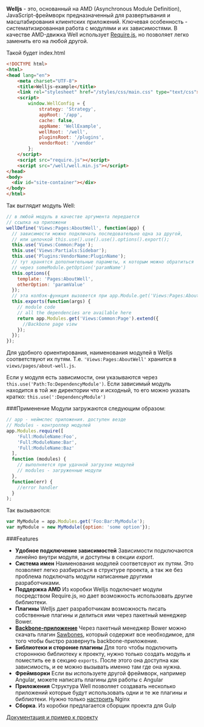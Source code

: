 __Welljs__ - это, основанный на AMD (Asynchronous Module Definition), JavaScript-фреймворк предназначенный для развертывания и масштабирования клиентских приложений. Ключевая особенность - систематизированная работа с модулями и их зависимостями. В качестве AMD-движка Well использует [Require.js](http://requirejs.org/), но позволяет легко заменить его на любой другой.


Такой будет index.html
```html
<!DOCTYPE html>
<html>
<head lang="en">
	<meta charset="UTF-8">
	<title>Welljs-example</title>
    <link rel="stylesheet" href="/styles/css/main.css" type="text/css">
	<script>
		window.WellConfig = {
			strategy: 'Strategy',
			appRoot: '/app',
			cache: false,
			appName: 'WellExample',
			wellRoot: '/well',
			pluginsRoot: '/plugins',
			vendorRoot: '/vendor'
		};
	</script>
    <script src="require.js"></script>
    <script src="/well/well.min.js"></script>
</head>
<body>
  <div id="site-container"></div>
</body>
</html>
```


Так выглядит модуль  Well:

```JavaScript
// в любой модуль в качестве аргумента передается
// ссылка на приложени
wellDefine('Views:Pages:AboutWell', function(app) {
  // зависимости можно подключать последовательно одна за другой, 
  // или цепочкой this.use().use().use().options().export();
  this.use('Views:Common:Page');
  this.use('Views:Partials:Sidebar');
  this.use('Plugins:VendorName:PluginName');
  // тут хранятся дополнительные параметы, к которым можно обратиться 
  // через someModule.getOption('paramName')
  this.options({
    template: 'Pages:AboutWell',
    otherOption: 'paramValue'
  });
  // эта колбэк-функция вызовется при app.Module.get('Views:Pages:AboutWell');
  this.exports(function(args) {
    // module code
    // all the dependencies are available here
    return app.Modules.get('Views:Common:Page').extend({
      //Backbone page view
    });
  });
});
```
Для удобного ориентирования, наименования модулей в Welljs соответствуют их путям. Т.е. `'Views:Pages:AboutWell'` хранится в `views/pages/about-well.js`. 


Если у модуля есть зависимости, они указываются через `this.use('Path:To:DependencyModule')`. Если зависимый модуль находится в той же директории что и исходный, то его можно указать кратко: `this.use(':DependencyModule')` 

###Применение
Модули загружаются следующим образом:
```javascript
// app - неймспес приложения. доступен везде
// Modules - контроллер модулей
app.Modules.require([
    'Full:ModuleName:Foo', 
    'Full:ModuleName:Bar', 
    'Full:ModuleName:Baz'
  ],
  function (modules) {
    // выполняется при удачной загрузке модулей
    // modules - загруженные модули
  },
  function(err) {
    //error handler
  }
);
```

Так вызываются:
```javascript
var MyModule = app.Modules.get('Foo:Bar:MyModule');
var myModule = new MyModule({option: 'some option'});
```

###Features
* __Удобное подключение зависимостей__ Зависимости подключаются линейно внутри модуля, и доступны в секции *export*. 
* __Система имен__ Наименования модулей соответсвуют их путям. Это позволяет легко разбираться в структуре проекта, а так же без проблема подключать модули написанные другими разработчиками.
* __Поддержка AMD__ Из коробки Welljs подключает модули посредством Require.js, но дает возможность использовать другие библиотеки.
* __Плагины__ Welljs дает разработчикам возможность писать собственные плагины и делиться ими через пакетный менеджер Bower.
* __[Backbone-приложение](http://backbonejs.org)__ Через пакетный менеджер Bower можно скачать плагин [Sawbones](https://github.com/welljs/sawbones), который содержит все необходимое, для того чтобы быстро развернуть backbone-приложение.
* __Библиотеки и стороние плагины__ Для того чтобы подключить стороннюю библиотеку к проекту, нужно только создать модуль и поместить ее в секцию `exports`. После этого она доступна как зависимость, и ее можно вызывать именно там где она нужна. 
* __Фреймворки__ Если вы используете другой фреймворк, например Angular, можете написать плагины для работы с Angular 
* __Приложения__ Структура Well позволяет создавать несколько приложений которые будут использовать одни и те же плагины и библиотеки. Нужно только [настроить](http://welljs.org/#installation/applications) Nginx
* __Сборка__. Из коробки предлагается сборщик проекта для Gulp

[Документация и пример к проекту](http://welljs.org/#documentation )
